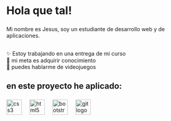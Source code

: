 <h1 align="left">Hola que tal!</h1>

###

<p align="left">Mi nombre es Jesus, soy un estudiante de desarrollo web y de aplicaciones.</p>

###

<h2 align="left"></h2>

###

<p align="left">✨ Estoy trabajando en una entrega de mi curso<br>🎯 mi meta es adquirir conocimiento<br>🎲 puedes hablarme de videojuegos</p>

###

<h2 align="left">en este proyecto he aplicado:</h2>

###

<div align="left">
  <img src="https://cdn.jsdelivr.net/gh/devicons/devicon/icons/css3/css3-original.svg" height="40" alt="css3 logo"  />
  <img width="12" />
  <img src="https://cdn.jsdelivr.net/gh/devicons/devicon/icons/html5/html5-original.svg" height="40" alt="html5 logo"  />
  <img width="12" />
  <img src="https://cdn.jsdelivr.net/gh/devicons/devicon/icons/bootstrap/bootstrap-original.svg" height="40" alt="bootstrap logo"  />
  <img width="12" />
  <img src="https://cdn.jsdelivr.net/gh/devicons/devicon/icons/git/git-original.svg" height="40" alt="git logo"  />
</div>

###